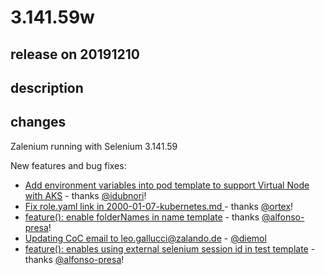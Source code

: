 # 3.141.59w

## release on 20191210

## description

## changes

Zalenium running with Selenium 3.141.59

New features and bug fixes:

* <a href="https://github.com/zalando/zalenium/commit/905b99b9dcab1c38c3960fade126c94a78627596"> Add environment variables into pod template to support Virtual Node with AKS</a> - thanks <a class="user-mention notranslate" data-hovercard-type="user" data-hovercard-url="/users/idubnori/hovercard" data-octo-click="hovercard-link-click" data-octo-dimensions="link_type:self" href="https://github.com/idubnori">@idubnori</a>!
* <a href="https://github.com/zalando/zalenium/commit/d04b227681c1371de2cbd6e86605c50bbd53efd7">Fix role.yaml link in 2000-01-07-kubernetes.md </a> - thanks <a class="user-mention notranslate" data-hovercard-type="user" data-hovercard-url="/users/ortex/hovercard" data-octo-click="hovercard-link-click" data-octo-dimensions="link_type:self" href="https://github.com/ortex">@ortex</a>!
* <a href="https://github.com/zalando/zalenium/commit/7c5a644ca370b67a7edad0e4a2a54f8ce405e6a9">feature(): enable folderNames in name template</a> - thanks <a class="user-mention notranslate" data-hovercard-type="user" data-hovercard-url="/users/alfonso-presa/hovercard" data-octo-click="hovercard-link-click" data-octo-dimensions="link_type:self" href="https://github.com/alfonso-presa">@alfonso-presa</a>!
* <a href="https://github.com/zalando/zalenium/commit/4d1bf805673d33ce07e90a38c5316ac956f010e9">Updating CoC email to leo.gallucci@zalando.de </a> - <a class="user-mention notranslate" data-hovercard-type="user" data-hovercard-url="/users/diemol/hovercard" data-octo-click="hovercard-link-click" data-octo-dimensions="link_type:self" href="https://github.com/diemol">@diemol</a>
* <a href="https://github.com/zalando/zalenium/commit/5c7c9675be715a561d71ea42af63c346f3529205">feature(): enables using external selenium session id in test template</a> - thanks <a class="user-mention notranslate" data-hovercard-type="user" data-hovercard-url="/users/alfonso-presa/hovercard" data-octo-click="hovercard-link-click" data-octo-dimensions="link_type:self" href="https://github.com/alfonso-presa">@alfonso-presa</a>!

